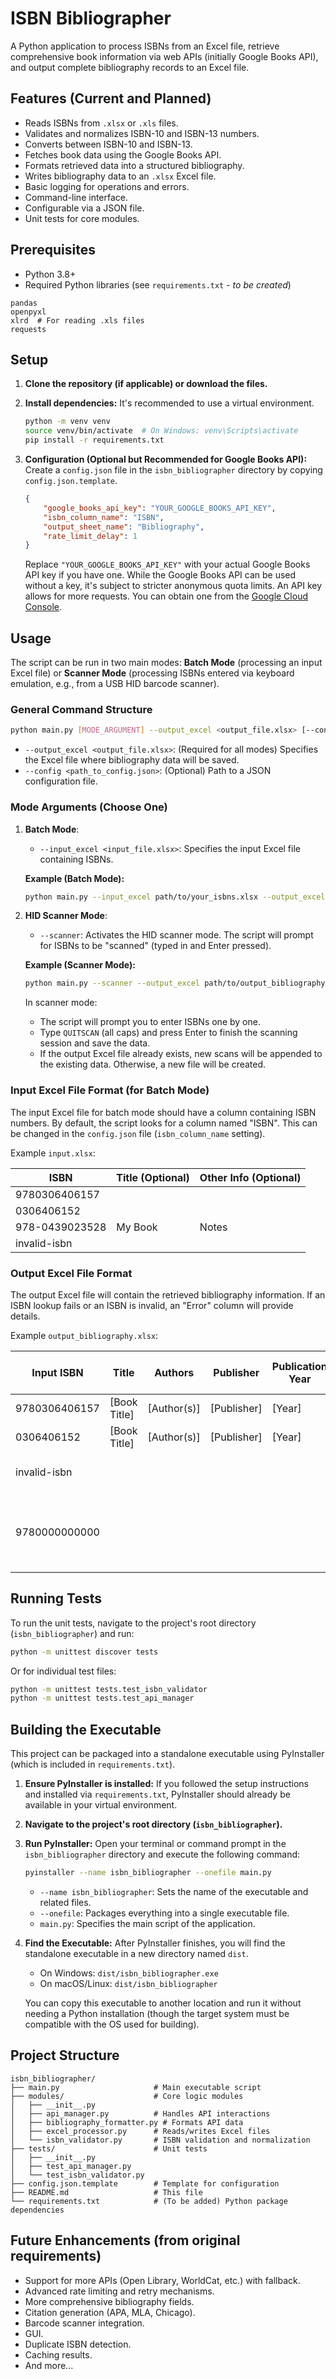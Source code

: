 # ISBN Bibliographer

A Python application to process ISBNs from an Excel file, retrieve comprehensive book information via web APIs (initially Google Books API), and output complete bibliography records to an Excel file.

## Features (Current and Planned)

*   Reads ISBNs from `.xlsx` or `.xls` files.
*   Validates and normalizes ISBN-10 and ISBN-13 numbers.
*   Converts between ISBN-10 and ISBN-13.
*   Fetches book data using the Google Books API.
*   Formats retrieved data into a structured bibliography.
*   Writes bibliography data to an `.xlsx` Excel file.
*   Basic logging for operations and errors.
*   Command-line interface.
*   Configurable via a JSON file.
*   Unit tests for core modules.

## Prerequisites

*   Python 3.8+
*   Required Python libraries (see `requirements.txt` - *to be created*)

```
pandas
openpyxl
xlrd  # For reading .xls files
requests
```

## Setup

1.  **Clone the repository (if applicable) or download the files.**
2.  **Install dependencies:**
    It's recommended to use a virtual environment.
    ```bash
    python -m venv venv
    source venv/bin/activate  # On Windows: venv\Scripts\activate
    pip install -r requirements.txt
    ```

3.  **Configuration (Optional but Recommended for Google Books API):**
    Create a `config.json` file in the `isbn_bibliographer` directory by copying `config.json.template`.
    ```json
    {
        "google_books_api_key": "YOUR_GOOGLE_BOOKS_API_KEY",
        "isbn_column_name": "ISBN",
        "output_sheet_name": "Bibliography",
        "rate_limit_delay": 1
    }
    ```
    Replace `"YOUR_GOOGLE_BOOKS_API_KEY"` with your actual Google Books API key if you have one. While the Google Books API can be used without a key, it's subject to stricter anonymous quota limits. An API key allows for more requests. You can obtain one from the [Google Cloud Console](https://console.cloud.google.com/apis/library/books.googleapis.com).

## Usage

The script can be run in two main modes: **Batch Mode** (processing an input Excel file) or **Scanner Mode** (processing ISBNs entered via keyboard emulation, e.g., from a USB HID barcode scanner).

### General Command Structure

```bash
python main.py [MODE_ARGUMENT] --output_excel <output_file.xlsx> [--config <path_to_config.json>]
```
*   `--output_excel <output_file.xlsx>`: (Required for all modes) Specifies the Excel file where bibliography data will be saved.
*   `--config <path_to_config.json>`: (Optional) Path to a JSON configuration file.

### Mode Arguments (Choose One)

1.  **Batch Mode**:
    *   `--input_excel <input_file.xlsx>`: Specifies the input Excel file containing ISBNs.

    **Example (Batch Mode):**
    ```bash
    python main.py --input_excel path/to/your_isbns.xlsx --output_excel path/to/output_bibliography.xlsx
    ```

2.  **HID Scanner Mode**:
    *   `--scanner`: Activates the HID scanner mode. The script will prompt for ISBNs to be "scanned" (typed in and Enter pressed).

    **Example (Scanner Mode):**
    ```bash
    python main.py --scanner --output_excel path/to/output_bibliography.xlsx
    ```
    In scanner mode:
    *   The script will prompt you to enter ISBNs one by one.
    *   Type `QUITSCAN` (all caps) and press Enter to finish the scanning session and save the data.
    *   If the output Excel file already exists, new scans will be appended to the existing data. Otherwise, a new file will be created.

### Input Excel File Format (for Batch Mode)

The input Excel file for batch mode should have a column containing ISBN numbers. By default, the script looks for a column named "ISBN". This can be changed in the `config.json` file (`isbn_column_name` setting).

Example `input.xlsx`:

| ISBN             | Title (Optional) | Other Info (Optional) |
|------------------|------------------|-----------------------|
| 9780306406157    |                  |                       |
| 0306406152       |                  |                       |
| 978-0439023528   | My Book          | Notes                 |
| invalid-isbn     |                  |                       |

### Output Excel File Format

The output Excel file will contain the retrieved bibliography information. If an ISBN lookup fails or an ISBN is invalid, an "Error" column will provide details.

Example `output_bibliography.xlsx`:

| Input ISBN     | Title                                | Authors      | Publisher     | Publication Year | ISBN-10  | ISBN-13     | Error                         | ... (other fields) |
|----------------|--------------------------------------|--------------|---------------|------------------|----------|-------------|-------------------------------|--------------------|
| 9780306406157  | [Book Title]                         | [Author(s)]  | [Publisher]   | [Year]           | [ISBN10] | 9780306406157 |                               | ...                |
| 0306406152     | [Book Title]                         | [Author(s)]  | [Publisher]   | [Year]           | 0306406152 | [ISBN13]    |                               | ...                |
| invalid-isbn   |                                      |              |               |                  |          |             | Invalid ISBN format           | ...                |
| 9780000000000  |                                      |              |               |                  |          |             | No data found by google API...| ...                |


## Running Tests

To run the unit tests, navigate to the project's root directory (`isbn_bibliographer`) and run:

```bash
python -m unittest discover tests
```
Or for individual test files:
```bash
python -m unittest tests.test_isbn_validator
python -m unittest tests.test_api_manager
```

## Building the Executable

This project can be packaged into a standalone executable using PyInstaller (which is included in `requirements.txt`).

1.  **Ensure PyInstaller is installed:**
    If you followed the setup instructions and installed via `requirements.txt`, PyInstaller should already be available in your virtual environment.

2.  **Navigate to the project's root directory (`isbn_bibliographer`).**

3.  **Run PyInstaller:**
    Open your terminal or command prompt in the `isbn_bibliographer` directory and execute the following command:
    ```bash
    pyinstaller --name isbn_bibliographer --onefile main.py
    ```
    *   `--name isbn_bibliographer`: Sets the name of the executable and related files.
    *   `--onefile`: Packages everything into a single executable file.
    *   `main.py`: Specifies the main script of the application.

4.  **Find the Executable:**
    After PyInstaller finishes, you will find the standalone executable in a new directory named `dist`.
    *   On Windows: `dist/isbn_bibliographer.exe`
    *   On macOS/Linux: `dist/isbn_bibliographer`

    You can copy this executable to another location and run it without needing a Python installation (though the target system must be compatible with the OS used for building).

## Project Structure

```
isbn_bibliographer/
├── main.py                     # Main executable script
├── modules/                    # Core logic modules
│   ├── __init__.py
│   ├── api_manager.py          # Handles API interactions
│   ├── bibliography_formatter.py # Formats API data
│   ├── excel_processor.py      # Reads/writes Excel files
│   └── isbn_validator.py       # ISBN validation and normalization
├── tests/                      # Unit tests
│   ├── __init__.py
│   ├── test_api_manager.py
│   └── test_isbn_validator.py
├── config.json.template        # Template for configuration
├── README.md                   # This file
└── requirements.txt            # (To be added) Python package dependencies
```

## Future Enhancements (from original requirements)

*   Support for more APIs (Open Library, WorldCat, etc.) with fallback.
*   Advanced rate limiting and retry mechanisms.
*   More comprehensive bibliography fields.
*   Citation generation (APA, MLA, Chicago).
*   Barcode scanner integration.
*   GUI.
*   Duplicate ISBN detection.
*   Caching results.
*   And more...
```
